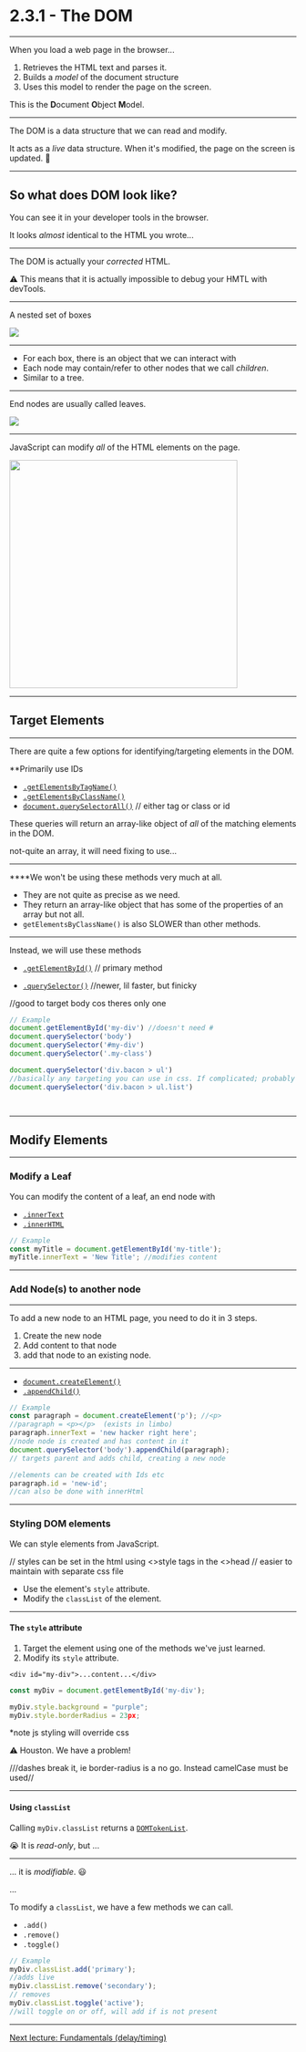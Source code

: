 # 2.3.1 - The DOM

---

When you load a web page in the browser...

1. Retrieves the HTML text and parses it.
2. Builds a _model_ of the document structure
3. Uses this model to render the page on the screen.

<Spacer size={24} />

This is the **D**ocument **O**bject **M**odel.

---

The DOM is a data structure that we can read and modify.

It acts as a _live_ data structure. When it's modified, the page on the screen is updated. 🤯

---

## So what does DOM look like?

You can see it in your developer tools in the browser.

It looks _almost_ identical to the HTML you wrote...

---

The DOM is actually your _corrected_ HTML. 

⚠️ This means that it is actually impossible to debug your HMTL with devTools.

---

A nested set of boxes

<img src="./assets/dom_example.png" />

---

- For each box, there is an object that we can interact with
- Each node may contain/refer to other nodes that we call _children_.
- Similar to a tree.

---

End nodes are usually called leaves.

<img src="./assets/dom_tree.png" />

---

JavaScript can modify _all_ of the HTML elements on the page.

<img src=./assets/html_tree.gif style="height: 400px" />

---

## Target Elements

---

There are quite a few options for identifying/targeting elements in the DOM.

**Primarily use IDs

- [`.getElementsByTagName()`](https://www.w3schools.com/jsref/met_document_getelementsbytagname.asp)
- [`.getElementsByClassName()`](https://www.w3schools.com/jsref/met_document_getelementsbyclassname.asp)
- [`document.querySelectorAll()`](https://www.w3schools.com/jsref/met_document_queryselectorall.asp)
// either tag or class or id

These queries will return an array-like object of _all_ of the matching elements in the DOM.

not-quite an array, it will need fixing to use...

---

****We won't be using these methods very much at all.

- They are not quite as precise as we need.
- They return an array-like object that has some of the properties of an array but not all.
- `getElementsByClassName()` is also SLOWER than other methods.

---

Instead, we will use these methods

- [`.getElementById()`](https://www.w3schools.com/jsref/met_document_getelementbyid.asp) // primary method

- [`.querySelector()`](https://www.w3schools.com/jsref/met_document_queryselector.asp) //newer, lil faster, but finicky

//good to target body cos theres only one 


```js
// Example
document.getElementById('my-div') //doesn't need #
document.querySelector('body')
document.querySelector('#my-div')
document.querySelector('.my-class')

document.querySelector('div.bacon > ul')
//basically any targeting you can use in css. If complicated; probably needs an Id instead.
document.querySelector('div.bacon > ul.list')




```

---

## Modify Elements

---

### Modify a Leaf

You can modify the content of a leaf, an end node with 

- [`.innerText`](https://www.w3schools.com/jsref/prop_node_innertext.asp)
- [`.innerHTML`](https://www.w3schools.com/jsref/prop_html_innerhtml.asp) 

```js
// Example
const myTitle = document.getElementById('my-title');
myTitle.innerText = 'New Title'; //modifies content


```

---

### Add Node(s) to another node

---

To add a new node to an HTML page, you need to do it in 3 steps.

1. Create the new node
2. Add content to that node
3. add that node to an existing node.

---

- [`document.createElement()`](https://www.w3schools.com/jsref/met_document_createelement.asp)
- [`.appendChild()`](https://www.w3schools.com/jsref/met_document_createelement.asp)

```js
// Example
const paragraph = document.createElement('p'); //<p>
//paragraph = <p></p>  (exists in limbo)
paragraph.innerText = 'new hacker right here';
//node node is created and has content in it
document.querySelector('body').appendChild(paragraph);
// targets parent and adds child, creating a new node

//elements can be created with Ids etc
paragraph.id = 'new-id';
//can also be done with innerHtml


```

---

### Styling DOM elements

We can style elements from JavaScript.

// styles can be set in the html using <>style tags in the <>head
// easier to maintain with separate css file

- Use the element's `style` attribute.
- Modify the `classList` of the element.

---

#### The `style` attribute



1. Target the element using one of the methods we've just learned.
2. Modify its `style` attribute.

`<div id="my-div">...content...</div>`

```js
const myDiv = document.getElementById('my-div');

myDiv.style.background = "purple";
myDiv.style.borderRadius = 23px;

```

*note js styling will override css

⚠️ Houston. We have a problem!

///dashes break it, ie border-radius is a no go. Instead camelCase must be used//

---

#### Using `classList`

Calling `myDiv.classList` returns a [`DOMTokenList`](https://developer.mozilla.org/en-US/docs/Web/API/DOMTokenList).

😭 It is _read-only_, but ...

---

... it is _modifiable_. 😃

...

To modify a `classList`, we have a few methods we can call.

- `.add()`
- `.remove()`
- `.toggle()`

```js
// Example
myDiv.classList.add('primary');
//adds live
myDiv.classList.remove('secondary');
// removes
myDiv.classList.toggle('active');
//will toggle on or off, will add if is not present
```
---

[Next lecture: Fundamentals (delay/timing)](../lecture-2-fundamentals-delay)